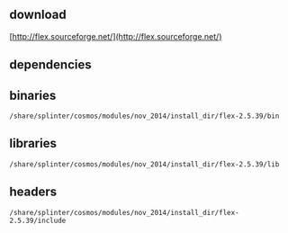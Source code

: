 ## download

[http://flex.sourceforge.net/](http://flex.sourceforge.net/)

## dependencies

## binaries

	/share/splinter/cosmos/modules/nov_2014/install_dir/flex-2.5.39/bin

## libraries

	/share/splinter/cosmos/modules/nov_2014/install_dir/flex-2.5.39/lib

## headers

	/share/splinter/cosmos/modules/nov_2014/install_dir/flex-2.5.39/include
